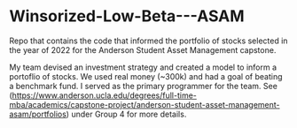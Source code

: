 # Winsorized-Low-Beta---ASAM
Repo that contains the code that informed the portfolio of stocks selected in the year of 2022 for the Anderson Student Asset Management capstone.

My team devised an investment strategy and created a model to inform a portoflio of stocks. We used real money (~300k) and had a goal of beating a benchmark fund. I served as the primary programmer for the team. See (https://www.anderson.ucla.edu/degrees/full-time-mba/academics/capstone-project/anderson-student-asset-management-asam/portfolios) under Group 4 for more details.
